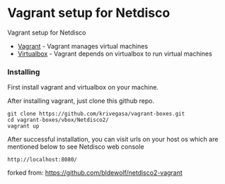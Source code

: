 # Vagrant setup for Netdisco
Vagrant setup for Netdisco

* [Vagrant](https://www.vagrantup.com/intro/getting-started/install.html) - Vagrant manages virtual machines 
* [Virtualbox](https://www.virtualbox.org/wiki/Linux_Downloads) - Vagrant depends on virtualbox to run virtual machines 

### Installing

First install vagrant and virtualbox on your machine. 

After installing vagrant, just clone this github repo.

```
git clone https://github.com/krivegasa/vagrant-boxes.git
cd vagrant-boxes/vbox/Netdisco2/
vagrant up
```

After successful installation, you can visit urls on your host os which are mentioned below to see Netdisco web console

```
http://localhost:8080/

```

forked from: https://github.com/bldewolf/netdisco2-vagrant
